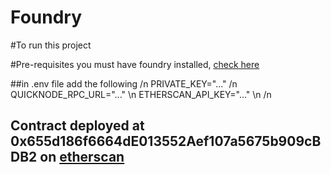 # Foundry

#To run this project

#Pre-requisites
you must have foundry installed, [check here](https://book.getfoundry.sh/getting-started/installation)

##in .env file add the following /n
PRIVATE_KEY="..." /n
QUICKNODE_RPC_URL="..." \n
ETHERSCAN_API_KEY="..." \n
/n
## Contract deployed at 0x655d186f6664dE013552Aef107a5675b909cBDB2 on [etherscan](https://sepolia.etherscan.io/address/0x655d186f6664de013552aef107a5675b909cbdb2#code)
